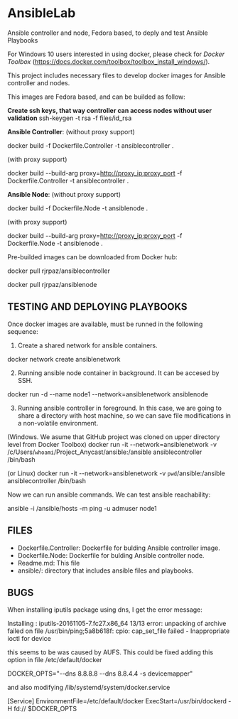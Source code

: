 # AnsibleLab
Ansible controller and node, Fedora based, to deply and test Ansible Playbooks

For Windows 10 users interested in using docker, please check for *Docker Toolbox* (https://docs.docker.com/toolbox/toolbox_install_windows/).

This project includes necessary files to develop docker images for Ansible controller and nodes.

This images are Fedora based, and can be builded as follow:

**Create ssh keys, that way controller can access nodes without user validation**
ssh-keygen -t rsa -f files/id_rsa

**Ansible Controller**:
(without proxy support)

docker build -f Dockerfile.Controller -t ansiblecontroller .

(with proxy support)

docker build --build-arg proxy=<http://proxy_ip:proxy_port> -f Dockerfile.Controller -t ansiblecontroller .

**Ansible Node**:
(without proxy support)

docker build -f Dockerfile.Node -t ansiblenode .

(with proxy support)

docker build --build-arg proxy=<http://proxy_ip:proxy_port> -f Dockerfile.Node -t ansiblenode .

Pre-builded images can be downloaded from Docker hub:

docker pull rjrpaz/ansiblecontroller

docker pull rjrpaz/ansiblenode



## TESTING AND DEPLOYING PLAYBOOKS

Once docker images are available, must be runned in the following sequence:

1) Create a shared network for ansible containers.

docker network create ansiblenetwork

2) Running ansible node container in background. It can be accesed by SSH.

docker run -d --name node1 --network=ansiblenetwork ansiblenode

3) Running ansible controller in foreground. In this case, we are going to share a directory with host machine, so we can save file modifications in a non-volatile environment.

(Windows. We asume that GitHub project was cloned on upper directory level from Docker Toolbox)
docker run -it --network=ansiblenetwork -v /c/Users/`whoami`/Project_Anycast/ansible:/ansible ansiblecontroller /bin/bash

(or Linux)
docker run -it --network=ansiblenetwork -v `pwd`/ansible:/ansible ansiblecontroller /bin/bash

Now we can run ansible commands. We can test ansible reachability:

ansible -i /ansible/hosts -m ping -u admuser node1


## FILES

* Dockerfile.Controller: Dockerfile for bulding Ansible controller image.
* Dockerfile.Node: Dockerfile for bulding Ansible controller node.
* Readme.md: This file
* ansible/: directory that includes ansible files and playbooks.


## BUGS
When installing iputils package using dns, I get the error message:

  Installing       : iputils-20161105-7.fc27.x86_64                       13/13 
error: unpacking of archive failed on file /usr/bin/ping;5a8b618f: cpio: cap_set_file failed - Inappropriate ioctl for device

this seems to be was caused by AUFS. This could be fixed adding this option in file /etc/default/docker

DOCKER_OPTS="--dns 8.8.8.8 --dns 8.8.4.4 -s devicemapper"

and also modifying /lib/systemd/system/docker.service

[Service]
EnvironmentFile=/etc/default/docker
ExecStart=/usr/bin/dockerd -H fd:// $DOCKER_OPTS

